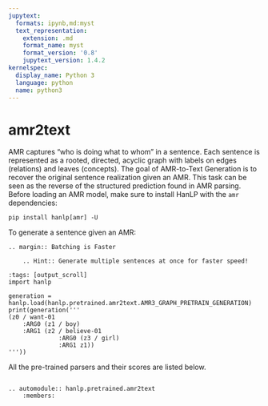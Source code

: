 ```yaml
---
jupytext:
  formats: ipynb,md:myst
  text_representation:
    extension: .md
    format_name: myst
    format_version: '0.8'
    jupytext_version: 1.4.2
kernelspec:
  display_name: Python 3
  language: python
  name: python3
---
```

# amr2text

AMR captures “who is doing what to whom” in a sentence. Each sentence is represented as a rooted, directed, acyclic graph with labels on edges (relations) and leaves (concepts).
The goal of AMR-to-Text Generation is to recover the original sentence realization given an AMR. This task can be seen as the reverse of the structured prediction found in AMR parsing.
Before loading an AMR model, make sure to install HanLP with the `amr` dependencies:

```shell
pip install hanlp[amr] -U
```

To generate a sentence given an AMR:

```{eval-rst}
.. margin:: Batching is Faster

    .. Hint:: Generate multiple sentences at once for faster speed! 
```


```{code-cell} ipython3
:tags: [output_scroll]
import hanlp

generation = hanlp.load(hanlp.pretrained.amr2text.AMR3_GRAPH_PRETRAIN_GENERATION)
print(generation('''
(z0 / want-01
    :ARG0 (z1 / boy)
    :ARG1 (z2 / believe-01
              :ARG0 (z3 / girl)
              :ARG1 z1))
'''))
```

All the pre-trained parsers and their scores are listed below.

```{eval-rst}

.. automodule:: hanlp.pretrained.amr2text
    :members:

```